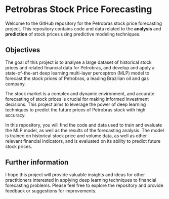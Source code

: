 # Petrobras Stock Price Forecasting

Welcome to the GitHub repository for the Petrobras stock price forecasting project. This repository contains code and data related to the **analysis** and **prediction** of stock prices using predictive modeling techniques.

## Objectives

The goal of this project is to analyse a large dataset of historical stock prices and related financial data for Petrobras, and develop and apply a state-of-the-art deep learning multi-layer perceptron (MLP) model to forecast the stock prices of Petrobras, a leading Brazilian oil and gas company.

The stock market is a complex and dynamic environment, and accurate forecasting of stock prices is crucial for making informed investment decisions. This project aims to leverage the power of deep learning techniques to predict the future prices of Petrobras stock with high accuracy.

In this repository, you will find the code and data used to train and evaluate the MLP model, as well as the results of the forecasting analysis. The model is trained on historical stock price and volume data, as well as other relevant financial indicators, and is evaluated on its ability to predict future stock prices.

## Further information

I hope this project will provide valuable insights and ideas for other practitioners interested in applying deep learning techniques to financial forecasting problems. Please feel free to explore the repository and provide feedback or suggestions for improvements.
